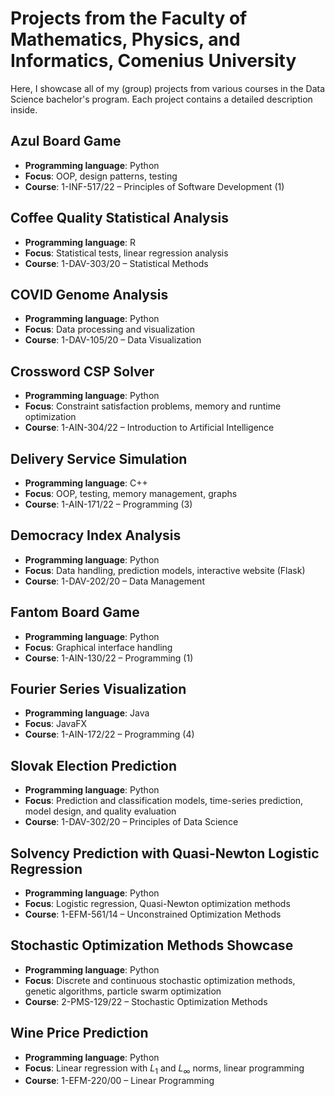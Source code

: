 # Projects from the Faculty of Mathematics, Physics, and Informatics, Comenius University

Here, I showcase all of my (group) projects from various courses in the Data Science bachelor's program. Each project contains a detailed description inside.

## Azul Board Game

- **Programming language**: Python  
- **Focus**: OOP, design patterns, testing  
- **Course**: 1-INF-517/22 – Principles of Software Development (1)  

## Coffee Quality Statistical Analysis

- **Programming language**: R  
- **Focus**: Statistical tests, linear regression analysis  
- **Course**: 1-DAV-303/20 – Statistical Methods  

## COVID Genome Analysis

- **Programming language**: Python
- **Focus**: Data processing and visualization  
- **Course**: 1-DAV-105/20 – Data Visualization  

## Crossword CSP Solver

- **Programming language**: Python  
- **Focus**: Constraint satisfaction problems, memory and runtime optimization  
- **Course**: 1-AIN-304/22 – Introduction to Artificial Intelligence  

## Delivery Service Simulation

- **Programming language**: C++  
- **Focus**: OOP, testing, memory management, graphs
- **Course**: 1-AIN-171/22 – Programming (3)  

## Democracy Index Analysis

- **Programming language**: Python  
- **Focus**: Data handling, prediction models, interactive website (Flask)  
- **Course**: 1-DAV-202/20 – Data Management  

## Fantom Board Game

- **Programming language**: Python  
- **Focus**: Graphical interface handling  
- **Course**: 1-AIN-130/22 – Programming (1)  

## Fourier Series Visualization

- **Programming language**: Java  
- **Focus**: JavaFX  
- **Course**: 1-AIN-172/22 – Programming (4)  

## Slovak Election Prediction

- **Programming language**: Python  
- **Focus**: Prediction and classification models, time-series prediction, model design, and quality evaluation  
- **Course**: 1-DAV-302/20 – Principles of Data Science  

## Solvency Prediction with Quasi-Newton Logistic Regression

- **Programming language**: Python  
- **Focus**: Logistic regression, Quasi-Newton optimization methods  
- **Course**: 1-EFM-561/14 – Unconstrained Optimization Methods  

## Stochastic Optimization Methods Showcase

- **Programming language**: Python  
- **Focus**: Discrete and continuous stochastic optimization methods, genetic algorithms, particle swarm optimization
- **Course**: 2-PMS-129/22 – Stochastic Optimization Methods  

## Wine Price Prediction

- **Programming language**: Python  
- **Focus**: Linear regression with $L_1$ and $L_\infty$ norms, linear programming  
- **Course**: 1-EFM-220/00 – Linear Programming  
